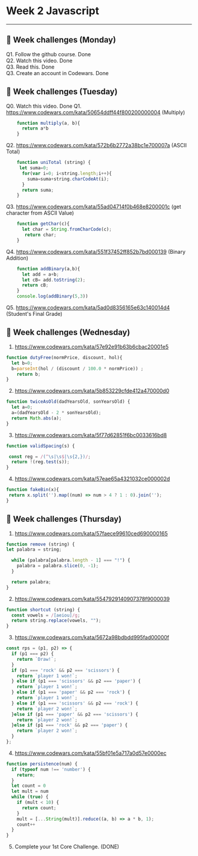 # Week 2 Javascript
---
## 📖 Week challenges (Monday)

Q1. Follow the github course. Done <br>
Q2. Watch this video. Done <br>
Q3. Read this. Done <br>
Q3. Create an account in Codewars. Done <br>

## 📖 Week challenges (Tuesday)

Q0. Watch this video. Done
Q1. https://www.codewars.com/kata/50654ddff44f800200000004 (Multiply)
```javascript
	function multiply(a, b){
	  return a*b
	}
```
Q2. https://www.codewars.com/kata/572b6b2772a38bc1e700007a (ASCII Total)
```javascript
	function uniTotal (string) {
	 let suma=0;
	  for(var i=0; i<string.length;i++){
	    suma=suma+string.charCodeAt(i);
	  }
	  return suma;
	}
```
	
Q3. https://www.codewars.com/kata/55ad04714f0b468e8200001c  (get character from ASCII Value)
```javascript
	function getChar(c){
	  let char = String.fromCharCode(c);
	   return char;
	}
```

Q4. https://www.codewars.com/kata/551f37452ff852b7bd000139  (Binary Addition)
```javascript
	function addBinary(a,b){
	  let add = a+b;
	  let cB= add.toString(2);
	  return cB;
	}
	console.log(addBinary(5,3))
```
Q5. https://www.codewars.com/kata/5ad0d8356165e63c140014d4 (Student's Final Grade)

## 📖 Week challenges (Wednesday)
1. https://www.codewars.com/kata/57e92e91b63b6cbac20001e5
```javascript
function dutyFree(normPrice, discount, hol){
  let b=0;
  b=parseInt(hol / (discount / 100.0 * normPrice)) ;
    return b;
}
```
2. https://www.codewars.com/kata/5b853229cfde412a470000d0
```javascript
function twiceAsOld(dadYearsOld, sonYearsOld) {
  let a=0;
  a=(dadYearsOld - 2 * sonYearsOld);
  return Math.abs(a);
}
```

3. https://www.codewars.com/kata/5f77d62851f6bc0033616bd8
```javascript
function validSpacing(s) {

 const reg = /(^\s|\s$|\s{2,})/;
  return !(reg.test(s));
}
```

4. https://www.codewars.com/kata/57eae65a4321032ce000002d
```javascript
function fakeBin(x){
 return x.split('').map((num) => num > 4 ? 1 : 0).join('');
}
```

## 📖 Week challenges (Thursday)
1. https://www.codewars.com/kata/57faece99610ced690000165
```javascript
function remove (string) { 
let palabra = string;

  while (palabra[palabra.length - 1] === "!") {
    palabra = palabra.slice(0, -1);
  }

  return palabra;
}
```

2. https://www.codewars.com/kata/5547929140907378f9000039
```javascript
function shortcut (string) {
  const vowels = /[aeiou]/g;
  return string.replace(vowels, "");
}
```
3. https://www.codewars.com/kata/5672a98bdbdd995fad00000f
```javascript
const rps = (p1, p2) => {
  if (p1 === p2) {
    return `Draw!`;
  }
  if (p1 === 'rock' && p2 === 'scissors') {
    return `player 1 won!`;
  } else if (p1 === 'scissors' && p2 === 'paper') {
    return `player 1 won!`;
  } else if (p1 === 'paper' && p2 === 'rock') {
    return `player 1 won!`;
  } else if (p1 === 'scissors' && p2 === 'rock') {
    return `player 2 won!`; 
  }else if (p1 === 'paper' && p2 === 'scissors') {
    return `player 2 won!`;
  }else if (p1 === 'rock' && p2 === 'paper') {
    return `player 2 won!`;
  }
};
```

4. https://www.codewars.com/kata/55bf01e5a717a0d57e0000ec
```javascript
function persistence(num) {
  if (typeof num !== 'number') {
    return;
  }
  let count = 0
  let mult = num
  while (true) {
    if (mult < 10) {
      return count;
    }
    mult = [...String(mult)].reduce((a, b) => a * b, 1);
    count++
  }
}
```

5. Complete your 1st Core Challenge. (DONE)
